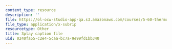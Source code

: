 ```yaml
---
content_type: resource
description: ''
file: https://ol-ocw-studio-app-qa.s3.amazonaws.com/courses/5-60-thermodynamics-kinetics-spring-2008/0240fa55c2e45caabc7a9e99fd1bb340_Bd7PVX7rohQ.vtt
file_type: application/x-subrip
resourcetype: Other
title: 3play caption file
uid: 0240fa55-c2e4-5caa-bc7a-9e99fd1bb340
---
```

